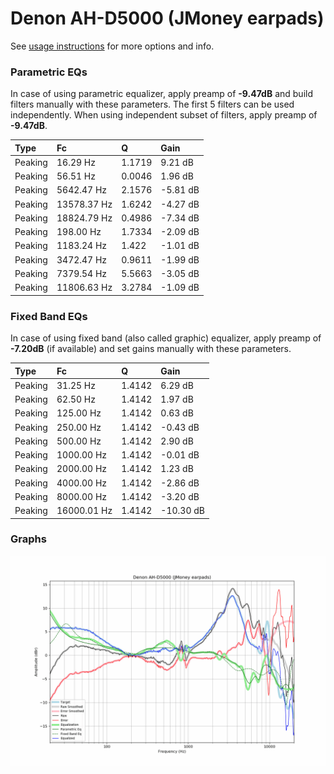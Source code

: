 # Denon AH-D5000 (JMoney earpads)
See [usage instructions](https://github.com/jaakkopasanen/AutoEq#usage) for more options and info.

### Parametric EQs
In case of using parametric equalizer, apply preamp of **-9.47dB** and build filters manually
with these parameters. The first 5 filters can be used independently.
When using independent subset of filters, apply preamp of **-9.47dB**.

| Type    | Fc          |      Q | Gain     |
|:--------|:------------|:-------|:---------|
| Peaking | 16.29 Hz    | 1.1719 | 9.21 dB  |
| Peaking | 56.51 Hz    | 0.0046 | 1.96 dB  |
| Peaking | 5642.47 Hz  | 2.1576 | -5.81 dB |
| Peaking | 13578.37 Hz | 1.6242 | -4.27 dB |
| Peaking | 18824.79 Hz | 0.4986 | -7.34 dB |
| Peaking | 198.00 Hz   | 1.7334 | -2.09 dB |
| Peaking | 1183.24 Hz  | 1.422  | -1.01 dB |
| Peaking | 3472.47 Hz  | 0.9611 | -1.99 dB |
| Peaking | 7379.54 Hz  | 5.5663 | -3.05 dB |
| Peaking | 11806.63 Hz | 3.2784 | -1.09 dB |

### Fixed Band EQs
In case of using fixed band (also called graphic) equalizer, apply preamp of **-7.20dB**
(if available) and set gains manually with these parameters.

| Type    | Fc          |      Q | Gain      |
|:--------|:------------|:-------|:----------|
| Peaking | 31.25 Hz    | 1.4142 | 6.29 dB   |
| Peaking | 62.50 Hz    | 1.4142 | 1.97 dB   |
| Peaking | 125.00 Hz   | 1.4142 | 0.63 dB   |
| Peaking | 250.00 Hz   | 1.4142 | -0.43 dB  |
| Peaking | 500.00 Hz   | 1.4142 | 2.90 dB   |
| Peaking | 1000.00 Hz  | 1.4142 | -0.01 dB  |
| Peaking | 2000.00 Hz  | 1.4142 | 1.23 dB   |
| Peaking | 4000.00 Hz  | 1.4142 | -2.86 dB  |
| Peaking | 8000.00 Hz  | 1.4142 | -3.20 dB  |
| Peaking | 16000.01 Hz | 1.4142 | -10.30 dB |

### Graphs
![](./Denon%20AH-D5000%20(JMoney%20earpads).png)